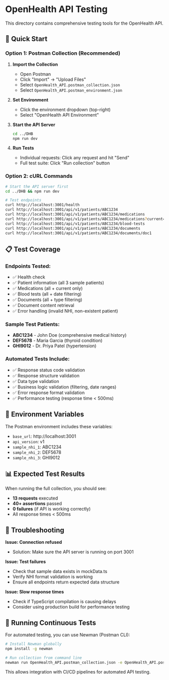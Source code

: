 # OpenHealth API Testing

This directory contains comprehensive testing tools for the OpenHealth API.

## 🚀 Quick Start

### Option 1: Postman Collection (Recommended)

1. **Import the Collection**
   - Open Postman
   - Click "Import" → "Upload Files"
   - Select `OpenHealth_API.postman_collection.json`
   - Select `OpenHealth_API.postman_environment.json`

2. **Set Environment**
   - Click the environment dropdown (top-right)
   - Select "OpenHealth API Environment"

3. **Start the API Server**
   ```bash
   cd ../DHB
   npm run dev
   ```

4. **Run Tests**
   - Individual requests: Click any request and hit "Send"
   - Full test suite: Click "Run collection" button

### Option 2: cURL Commands

```bash
# Start the API server first
cd ../DHB && npm run dev

# Test endpoints
curl http://localhost:3001/health
curl http://localhost:3001/api/v1/patients/ABC1234
curl http://localhost:3001/api/v1/patients/ABC1234/medications
curl http://localhost:3001/api/v1/patients/ABC1234/medications?current=true
curl http://localhost:3001/api/v1/patients/ABC1234/blood-tests
curl http://localhost:3001/api/v1/patients/ABC1234/documents
curl http://localhost:3001/api/v1/patients/ABC1234/documents/doc1
```

## 📋 Test Coverage

### **Endpoints Tested:**
- ✅ Health check
- ✅ Patient information (all 3 sample patients)
- ✅ Medications (all + current only)
- ✅ Blood tests (all + date filtering)
- ✅ Documents (all + type filtering)
- ✅ Document content retrieval
- ✅ Error handling (invalid NHI, non-existent patient)

### **Sample Test Patients:**
- **ABC1234** - John Doe (comprehensive medical history)
- **DEF5678** - Maria Garcia (thyroid condition)  
- **GHI9012** - Dr. Priya Patel (hypertension)

### **Automated Tests Include:**
- ✅ Response status code validation
- ✅ Response structure validation
- ✅ Data type validation
- ✅ Business logic validation (filtering, date ranges)
- ✅ Error response format validation
- ✅ Performance testing (response time < 500ms)

## 🔧 Environment Variables

The Postman environment includes these variables:
- `base_url`: http://localhost:3001
- `api_version`: v1
- `sample_nhi_1`: ABC1234
- `sample_nhi_2`: DEF5678  
- `sample_nhi_3`: GHI9012

## 📊 Expected Test Results

When running the full collection, you should see:
- **13 requests** executed
- **40+ assertions** passed
- **0 failures** (if API is working correctly)
- All response times < 500ms

## 🐛 Troubleshooting

**Issue: Connection refused**
- Solution: Make sure the API server is running on port 3001

**Issue: Test failures**
- Check that sample data exists in mockData.ts
- Verify NHI format validation is working
- Ensure all endpoints return expected data structure

**Issue: Slow response times**
- Check if TypeScript compilation is causing delays
- Consider using production build for performance testing

## 🔄 Running Continuous Tests

For automated testing, you can use Newman (Postman CLI):

```bash
# Install Newman globally
npm install -g newman

# Run collection from command line
newman run OpenHealth_API.postman_collection.json -e OpenHealth_API.postman_environment.json
```

This allows integration with CI/CD pipelines for automated API testing.